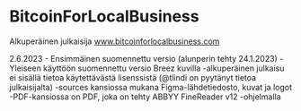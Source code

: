 # BitcoinForLocalBusiness
Alkuperäinen julkaisija www.bitcoinforlocalbusiness.com

2.6.2023 - Ensimmäinen suomennettu versio (alunperin tehty 24.1.2023)
-Yleiseen käyttöön suomennettu versio Breez kuvilla
-alkuperäinen julkaisu ei sisällä tietoa käytettävästä lisenssistä (@tlindi on pyytänyt tietoa julkaisijalta)
-sources kansiossa mukana Figma-lähdetiedosto, kuvat ja logot
-PDF-kansiossa on PDF, joka on tehty ABBYY FineReader v12 -ohjelmalla 
